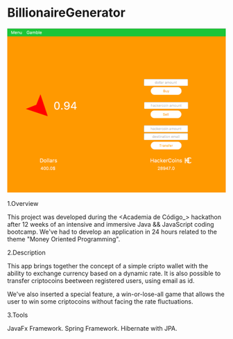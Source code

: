 # BillionaireGenerator

![alt text](https://raw.githubusercontent.com/ferreiraluis7/BillionaireGenerator/master/src/main/resources/view/img/ScreenShot.png)


1.Overview

This project was developed during the <Academia de Código_> hackathon after 12 weeks of an intensive and immersive 
Java && JavaScript coding bootcamp.
We've had to develop an application in 24 hours related to the theme "Money Oriented Programming".


2.Description

This app brings together the concept of a simple cripto wallet with the ability to exchange currency based on a dynamic rate.
It is also possible to transfer criptocoins beetween registered users, using email as id.

We've also inserted a special feature, a win-or-lose-all game that allows the user to win some criptocoins without facing 
the rate fluctuations.


3.Tools

JavaFx Framework.
Spring Framework.
Hibernate with JPA.
